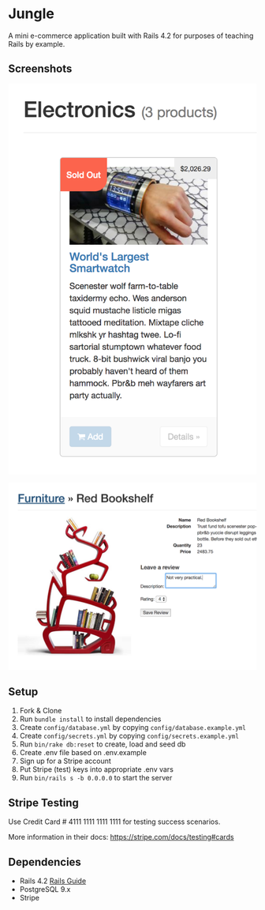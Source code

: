 # Jungle

A mini e-commerce application built with Rails 4.2 for purposes of teaching Rails by example.

## Screenshots

![Sold out function](https://github.com/samueljohnwilson/jungle-rails/blob/master/app/assets/images/Screen%20Shot%202018-08-19%20at%2008.40.25.png?raw=true)

![Review function](https://github.com/samueljohnwilson/jungle-rails/blob/master/app/assets/images/Screen%20Shot%202018-08-19%20at%2008.17.21.png?raw=true)

## Setup

1. Fork & Clone
2. Run `bundle install` to install dependencies
3. Create `config/database.yml` by copying `config/database.example.yml`
4. Create `config/secrets.yml` by copying `config/secrets.example.yml`
5. Run `bin/rake db:reset` to create, load and seed db
6. Create .env file based on .env.example
7. Sign up for a Stripe account
8. Put Stripe (test) keys into appropriate .env vars
9. Run `bin/rails s -b 0.0.0.0` to start the server

## Stripe Testing

Use Credit Card # 4111 1111 1111 1111 for testing success scenarios.

More information in their docs: <https://stripe.com/docs/testing#cards>

## Dependencies

* Rails 4.2 [Rails Guide](http://guides.rubyonrails.org/v4.2/)
* PostgreSQL 9.x
* Stripe

